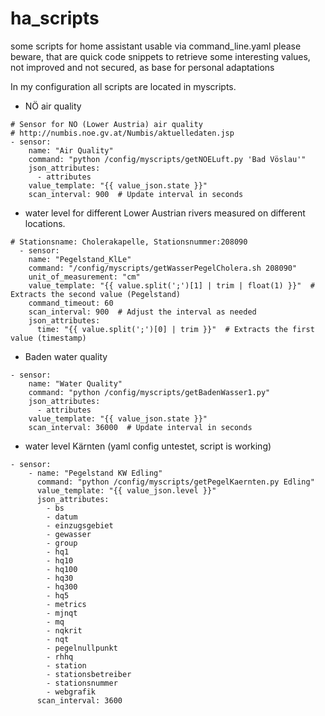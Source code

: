 # ha_scripts
some scripts for home assistant usable via command_line.yaml
please beware, that are quick code snippets to retrieve some interesting values, not improved and not secured, as base for personal adaptations

In my configuration all scripts are located in myscripts.

- NÖ air quality
```
# Sensor for NÖ (Lower Austria) air quality
# http://numbis.noe.gv.at/Numbis/aktuelledaten.jsp
- sensor:
    name: "Air Quality"
    command: "python /config/myscripts/getNOELuft.py 'Bad Vöslau'"
    json_attributes:
      - attributes
    value_template: "{{ value_json.state }}"
    scan_interval: 900  # Update interval in seconds
```
- water level for different Lower Austrian rivers measured on different locations.
```
# Stationsname: Cholerakapelle, Stationsnummer:208090
  - sensor:
    name: "Pegelstand_KlLe"
    command: "/config/myscripts/getWasserPegelCholera.sh 208090"
    unit_of_measurement: "cm"
    value_template: "{{ value.split(';')[1] | trim | float(1) }}"  # Extracts the second value (Pegelstand)
    command_timeout: 60
    scan_interval: 900  # Adjust the interval as needed
    json_attributes:
      time: "{{ value.split(';')[0] | trim }}"  # Extracts the first value (timestamp)
```
- Baden water quality
```
- sensor:
    name: "Water Quality"
    command: "python /config/myscripts/getBadenWasser1.py"
    json_attributes:
      - attributes
    value_template: "{{ value_json.state }}"
    scan_interval: 36000  # Update interval in seconds
```
- water level Kärnten (yaml config untestet, script is working)
```
- sensor:
    - name: "Pegelstand KW Edling"
      command: "python /config/myscripts/getPegelKaernten.py Edling"
      value_template: "{{ value_json.level }}"
      json_attributes:
        - bs
        - datum
        - einzugsgebiet
        - gewasser
        - group
        - hq1
        - hq10
        - hq100
        - hq30
        - hq300
        - hq5
        - metrics
        - mjnqt
        - mq
        - nqkrit
        - nqt
        - pegelnullpunkt
        - rhhq
        - station
        - stationsbetreiber
        - stationsnummer
        - webgrafik
      scan_interval: 3600

```
